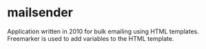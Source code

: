 # mailsender

Application written in 2010 for bulk emailing using HTML templates. Freemarker is used to add variables to the HTML template. 
